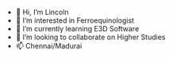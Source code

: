 - 👋 Hi, I’m Lincoln
- 👀 I’m interested in Ferroequinologist 
- 🌱 I’m currently learning E3D Software 
- 💞️ I’m looking to collaborate on Higher Studies 
- 📫 Chennai/Madurai 

<!---
Lincoln079/Lincoln079 is a ✨ special ✨ repository because its `README.md` (this file) appears on your GitHub profile.
You can click the Preview link to take a look at your changes.
--->
